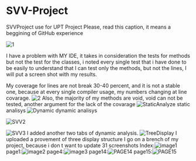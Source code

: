 # SVV-Project
SVVProject use for UPT Project
Please, read this caption, it means a beggining of GitHub experience

![1](https://user-images.githubusercontent.com/91960095/140621833-953f8350-de59-443c-8d3e-fd49ae59bfac.png)

I have a problem with MY IDE, it takes in consideration the tests for methods but not the test for the classes, i noted every single test that i have done to be easily to understand that I can test only the methods, but not the lines, I will put a screen shot with my results. 

My coverage for lines are not break 30-40 percent, and it is not a stable one, because at every single compiler usage,  my numbers changing at line covarage. 
![2](https://user-images.githubusercontent.com/91960095/140622011-88b6963d-a4d9-4229-99f7-ccca5775138a.png)
Also, the majority of my methods are void, void can not be tested, another argument for the lack of the covarage
![StaticAnalyze](https://user-images.githubusercontent.com/91960095/143680669-669de2fd-eb36-4f9a-a9e6-e267e64e1936.png)
static analisys
![Dynamic](https://user-images.githubusercontent.com/91960095/143680680-54c87817-d87b-4c40-832f-0018f89a4d0f.png)
dynamic analisys

![SVV2](https://user-images.githubusercontent.com/91960095/144493023-63206e2f-67af-4b56-8761-e27ccc120974.png)

![SVV3](https://user-images.githubusercontent.com/91960095/144493029-03d6de2f-761b-40e5-9a68-2cfb4b77eb0d.png)
I added another two tabs of dynamic analysis.
![TreeDisplay](https://user-images.githubusercontent.com/91960095/144711202-70fe3c2e-4fce-44a8-99b8-e7ed32f4f738.jpg)
I uploaded a provement of three display structure
I go on a brench of my project, because i don t want to update 31 screenshots
Index:![image1](https://user-images.githubusercontent.com/91960095/145676796-25a5690f-6aed-4e50-9ab4-1b30aaf23b4b.png)
page1:![image2](https://user-images.githubusercontent.com/91960095/145676840-91807962-e831-49df-855e-5b6f8210e745.png)
page4:![image3](https://user-images.githubusercontent.com/91960095/145676851-e37b55f6-f2aa-4b8f-9d47-65c822651003.png)
page14:![PAGE14](https://user-images.githubusercontent.com/91960095/145676873-6929daa4-5550-401a-bee4-162b5f9cbf40.png)
page15:![PAGE15](https://user-images.githubusercontent.com/91960095/145676912-12c2e8fd-993e-4b56-887e-f4e19be74b63.png)


